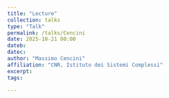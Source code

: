```yaml
---
title: "Lecture"
collection: talks
type: "Talk"
permalink: /talks/Cencini
date: 2025-10-21 00:00
dateb: 
datec: 
author: "Massimo Cencini" 
affiliation: "CNR, Istituto dei Sistemi Complessi"
excerpt: 
tags: 

---
```

